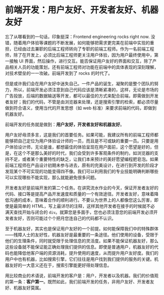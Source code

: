 # 前端开发：用户友好、开发者友好、机器友好

忘了从哪看到的一句话，印象挺深：Frontend engineering rocks right now. 没错，随着用户体验等课题的不断发展，如何能够把需求更完美在前端中实现的重担，已经由过去兼职的后端工程师转向了专职的前端工程师。作为一名前端工程师，除了在开发上，必须比后端工程师更关注用户体验，因为用户最终使用中，第一接触 UI 界面，然后操作，进行交互。能否保证用户友好的界面和交互，除了产品相关人员的功能策划，还有前端工程师对功能在前端中的具体表现的深刻理解，对技术壁垒的一一攻破。前端开发到了 rocks 的时代了。

但是或许我们会在用户友好中迷失自己。一件产品的诞生，凝聚的是整个团队的努力，所以，前端开发必须注意到自己代码应该是清晰紧凑的，这样，无论是市场的广告投放，后端的数据输送等开发，都可以最佳的方式来配合前端，即需做到开发者友好；我们的代码，不管是由浏览器来处理，还是搜索引擎的检索，都必须尽量做到符合语义，使用当代的开发思想（如 web 标准）来要求前端的代码，即做到机器友好。

前端开发的任务就是做到：**用户友好，开发者友好和机器友好**。

用户友好毋须多言，这是我们的首要任务。如果可能，我建议所有的前端工程师都能够把自己定位为用户体验设计师的一员，而且是不可或缺的重要一员。只要是用户体验设计师，无论是谁，都想最佳的体验呈现在用户面前，这个愿望是好的，但是，在这个不是那么美好的时代，我们会受到许多客观条件的制约，如浏览器的支持不足，或者某个重要特性的缺乏，让我们本来预计的美好愿望编程肥皂泡。如果前端工程师在产品设计初期未参与进去，原有的完美设计，在进行到开发的阶段才发现某个不可实现的功能变得四不像。我们可以利用我们的专业技能明确判断哪些可以实现哪些不能实现，那么就能避免很多问题。

开发者友好是前端开发的第二个任务。在讲究流水作业的今天，保证开发者友好的代码、接口等是提高产品开发速度和质量的一个有效途径。开发者友好，意味着降低沟通的成本，意味着合作的顺利进行。不要认为世界上的人都像您这么厉害，即使是最简单的 HTML，写上最详尽的注释，这样其他开发者在接手的时候就不必满天查找开始与闭合的 `div`。就算您是多面手，您也必须注意您的前端开发必须开发者友好，否则可能过个个把月您连自己的代码都不认识。

至于机器友好，其实也是保证用户友好的一个前提。如何能保障我们中的特殊群体——残障人士的友好性，机器友好是最重要的一条途径。他们使用的设备，受限于他们的生理条件，同时就受限于处理信息的灵活度。如果不能保证机器友好，那么这些设备就不能保证能正确处理我们提供的信息。即使是普通用户，机器友好的代码也能降低他客户端的资源消耗，提升使用的速度，从而提升用户友好度。我们的用户中也有机器，比如搜索引擎，它们往往是用户找到我们提供的服务的关键。机器友好的一大意义还在于，搜索引擎能更好得处理信息。

用比较商业的术语说，前端开发的客户是：用户，开发者以及机器。我们的价值观的第一条：**客户第一**。既然如此，我们前端开发的任务，非用户友好、开发者友好、机器友好莫属。
